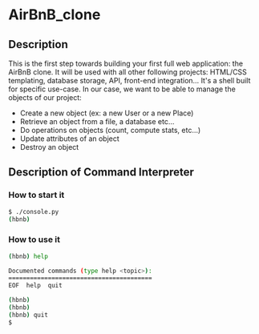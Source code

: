 # AirBnB_clone
## Description
This is the first step towards building your first full web application: the AirBnB clone. 
It will be used with all other following projects: HTML/CSS templating, database storage, API, front-end integration…
It's a shell built for specific use-case. In our case, we want to be able to manage the objects of our project:
- Create a new object (ex: a new User or a new Place)
- Retrieve an object from a file, a database etc…
- Do operations on objects (count, compute stats, etc…)
- Update attributes of an object
- Destroy an object
## Description of Command Interpreter
### How to start it
```bash
$ ./console.py
(hbnb)
```
### How to use it
```bash
(hbnb) help

Documented commands (type help <topic>):
========================================
EOF  help  quit

(hbnb) 
(hbnb) 
(hbnb) quit
$
```
